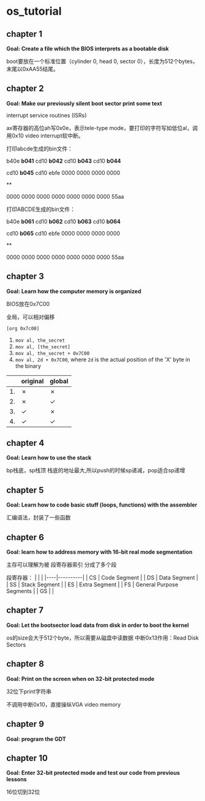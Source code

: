 # os_tutorial

## chapter 1
**Goal: Create a file which the BIOS interprets as a bootable disk**

boot要放在一个标准位置（cylinder 0, head 0, sector 0），长度为512个bytes，末尾以0xAA55结尾。

## chapter 2
**Goal: Make our previously silent boot sector print some text**

interrupt service routines (ISRs)

ax寄存器的高位ah写0x0e，表示tele-type mode，要打印的字符写如低位al，调用0x10 video interrupt软中断。

打印abcde生成的bin文件：

b40e **b041** cd10 **b042** cd10 **b043** cd10 **b044**

cd10 **b045** cd10 ebfe 0000 0000 0000 0000

**

0000 0000 0000 0000 0000 0000 0000 55aa

打印ABCDE生成的bin文件：

b40e **b061** cd10 **b062** cd10 **b063** cd10 **b064**

cd10 **b065** cd10 ebfe 0000 0000 0000 0000

**

0000 0000 0000 0000 0000 0000 0000 55aa

## chapter 3
**Goal: Learn how the computer memory is organized**

BIOS放在0x7C00

全局，可以相对偏移

    [org 0x7c00]

1. `mov al, the_secret`
2. `mov al, [the_secret]`
3. `mov al, the_secret + 0x7C00`
4. `mov al, 2d + 0x7C00`, where `2d` is the actual position of the 'X' byte in the binary


|  | original | global |
|----|----------|-----------|
|1.  | &cross; | &cross; |
|2.  | &cross; | &check; |
|3.  | &check; | &cross; |
|4.  | &check; | &check; |

## chapter 4
**Goal: Learn how to use the stack**

bp栈底，sp栈顶
栈底的地址最大,所以push的时候sp递减，pop适合sp递增

## chapter 5
**Goal: Learn how to code basic stuff (loops, functions) with the assembler**

汇编语法，封装了一些函数

## chapter 6
**Goal: learn how to address memory with 16-bit real mode segmentation**

主存可以理解为被 段寄存器索引 分成了多个段

段寄存器：
|  |  |
|----|----------|
| CS | Code Segment |
| DS | Data Segment |
| SS | Stack Segment |
| ES | Extra Segment |
| FS | General Purpose Segments |
| GS |  |

## chapter 7
**Goal: Let the bootsector load data from disk in order to boot the kernel**

os的size会大于512个byte，所以需要从磁盘中读数据
中断0x13作用：Read Disk Sectors

## chapter 8
**Goal: Print on the screen when on 32-bit protected mode**

32位下print字符串

不调用中断0x10，直接操纵VGA video memory

## chapter 9
**Goal: program the GDT**

## chapter 10
**Goal: Enter 32-bit protected mode and test our code from previous lessons**

16位切到32位